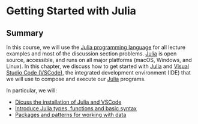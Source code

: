 # Getting Started with Julia

## Summary
In this course, we will use the [Julia programming language](https://julialang.org) for all lecture examples and most of the discussion section problems. [Julia](https://julialang.org) is open source, accessible, and runs on all major platforms (macOS, Windows, and Linux). In this chapter, we discuss how to get started with [Julia](https://julialang.org) and [Visual Studio Code (VSCode)](https://code.visualstudio.com), the integrated development environment (IDE) that we will use to compose and execute our [Julia](https://julialang.org) programs. 

In particular, we will:
* [Dicuss the installation of Julia and VSCode](./julia-installation.md)
* [Introduce Julia types, functions and basic syntax](./julia-basics.md)
* [Packages and patterns for working with data](./julia-data.md)